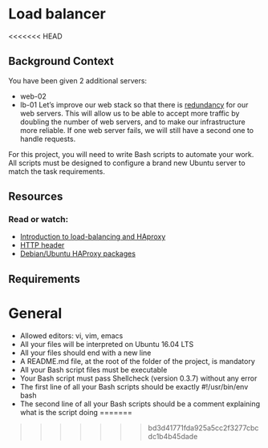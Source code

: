 # Load balancer
<<<<<<< HEAD

## Background Context
You have been given 2 additional servers:

- web-02
- lb-01
Let’s improve our web stack so that there is [redundancy](https://intranet.aluswe.com/rltoken/wo1u2RiPgTzBboOEg1OvfQ) for our web servers. This will allow us to be able to accept more traffic by doubling the number of web servers, and to make our infrastructure more reliable. If one web server fails, we will still have a second one to handle requests.

For this project, you will need to write Bash scripts to automate your work. All scripts must be designed to configure a brand new Ubuntu server to match the task requirements.

## Resources
### Read or watch:

- [Introduction to load-balancing and HAproxy](https://intranet.aluswe.com/rltoken/DgtAYw_2rXXABy6n56CYUg)
- [HTTP header](https://intranet.aluswe.com/rltoken/n554FA1X8xAa81wJSKeXaA)
- [Debian/Ubuntu HAProxy packages](https://intranet.aluswe.com/rltoken/S6yRH7WySTkLiidPQi1WoQ)

## Requirements
# General
- Allowed editors: vi, vim, emacs
- All your files will be interpreted on Ubuntu 16.04 LTS
- All your files should end with a new line
- A README.md file, at the root of the folder of the project, is mandatory
- All your Bash script files must be executable
- Your Bash script must pass Shellcheck (version 0.3.7) without any error
- The first line of all your Bash scripts should be exactly #!/usr/bin/env bash
- The second line of all your Bash scripts should be a comment explaining what is the script doing
=======
>>>>>>> bd3d41771fda925a5cc2f3277cbcdc1b4b45dade
